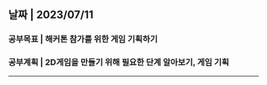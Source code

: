 ## 날짜 | 2023/07/11   
### 공부목표 | 해커톤 참가를 위한 게임 기획하기   
### 공부계획 | 2D게임을 만들기 위해 필요한 단계 알아보기, 게임 기획
* * *

